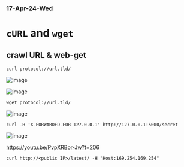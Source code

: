 ### 17-Apr-24-Wed

# `cURL` and `wget`

## crawl URL &amp; web-get

```
curl protocol://url.tld/
```

![image](https://github.com/r1skkam/cURL-and-wget/assets/58542375/0853b5b3-78c2-433f-bcc0-2c8065d3d69e)

![image](https://github.com/r1skkam/cURL-and-wget/assets/58542375/4b1666c6-b239-49f7-8287-85ea34ba3a26)

```
wget protocol://url.tld/
```

![image](https://github.com/r1skkam/cURL-and-wget/assets/58542375/fe5efa6f-1ca3-479b-83d9-0516cc2bf27e)

```
curl -H 'X-FORWARDED-FOR 127.0.0.1' http://127.0.0.1:5000/secret
```

![image](https://github.com/user-attachments/assets/a35495ce-e2ba-41d4-a0dc-cd58f105337c)

https://youtu.be/PvpXRBor-Jw?t=206

```
curl http://<public IP>/latest/ -H "Host:169.254.169.254"
```
